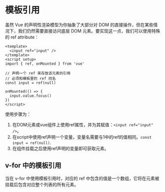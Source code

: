 # 模板引用

虽然 Vue 的声明性渲染模型为你抽象了大部分对 DOM 的直接操作，但在某些情况下，我们仍然需要直接访问底层 DOM 元素。要实现这一点，我们可以使用特殊的 ref attribute：
```vue
<template>
  <input ref="input" />
</template>
<script setup>
import { ref, onMounted } from 'vue'

// 声明一个 ref 来存放该元素的引用
// 必须和模板里的 ref 同名
const input = ref(null)

onMounted(() => {
  input.value.focus()
})
</script>
```
使用步骤为：
1. 在DOM元素或vue组件上使用ref属性，并为其赋值：`<input ref="input" />`。
2. 在script中使用ref声明一个变量，变量名需要与1中的ref的值相同。`const input = ref(null)`.
3. 在组件挂载之后使用ref声明的变量即可获取元素。
## v-for 中的模板引用
当在 v-for 中使用模板引用时，对应的 ref 中包含的值是一个数组，它将在元素被挂载后包含对应整个列表的所有元素。
